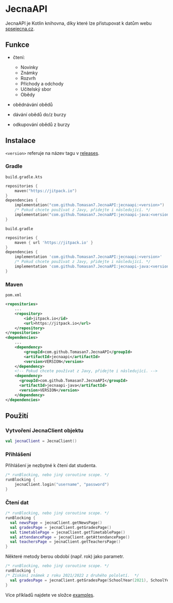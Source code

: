 # JecnaAPI

JecnaAPI je Kotlin knihovna, díky které lze přistupovat k datům webu [spsejecna.cz](https://spsejecna.cz).

## Funkce

- čtení:
  - Novinky
  - Známky
  - Rozvrh
  - Příchody a odchody
  - Učitelský sbor
  - Obědy

- obědnávání obědů
- dávání obědů do/z burzy
- odkupování obědů z burzy

## Instalace

`<version>` referuje na název tagu v [releases](https://github.com/Tomasan7/JecnaAPI/releases).

### Gradle

`build.gradle.kts`
```kotlin
repositories {
    maven("https://jitpack.io")
}
dependencies {
    implementation("com.github.Tomasan7.JecnaAPI:jecnaapi:<version>")
    /* Pokud chcete používat z Javy, přidejte i následující. */
    implementation("com.github.Tomasan7.JecnaAPI:jecnaapi-java:<version>")
}
```

`build.gradle`
```groovy
repositories {
    maven { url 'https://jitpack.io' }
}
dependencies {
    implementation 'com.github.Tomasan7.JecnaAPI:jecnaapi:<version>'
    /* Pokud chcete používat z Javy, přidejte i následující. */
    implementation 'com.github.Tomasan7.JecnaAPI:jecnaapi-java:<version>'
}
```

### Maven
`pom.xml`
```xml
<repositories>
    ...
    <repository>
        <id>jitpack.io</id>
        <url>https://jitpack.io</url>
    </repository>
</repositories>
<dependencies>
    ...
    <dependency>
        <groupId>com.github.Tomasan7.JecnaAPI</groupId>
        <artifactId>jecnaapi</artifactId>
        <version>VERSION</version>
    </dependency>
    <!-- Pokud chcete používat z Javy, přidejte i následující. -->
    <dependency>
      <groupId>com.github.Tomasan7.JecnaAPI</groupId>
      <artifactId>jecnaapi-java</artifactId>
      <version>VERSION</version>
    </dependency>
</dependencies>
```

## Použití

### Vytvoření JecnaClient objektu

```kotlin
val jecnaClient = JecnaClient()
```

### Přihlášení

Přihlášení je nezbytné k čtení dat studenta.

```kotlin
/* runBlocking, nebo jiný coroutine scope. */
runBlocking {
    jecnaClient.login("username", "password")
}
```

### Čtení dat

```kotlin
/* runBlocking, nebo jiný coroutine scope. */
runBlocking {
  val newsPage = jecnaClient.getNewsPage()
  val gradesPage = jecnaClient.getGradesPage()
  val timetablePage = jecnaClient.getTimetablePage()
  val attendancePage = jecnaClient.getAttendancePage()
  val teachersPage = jecnaClient.getTeachersPage()
}
```

Některé metody berou období (např. rok) jako parametr.

```kotlin
/* runBlocking, nebo jiný coroutine scope. */
runBlocking {
/* Získání známek z roku 2021/2022 z druhého pololetí.  */
  val gradesPage = jecnaClient.getGradesPage(SchoolYear(2021), SchoolYearHalf.SECOND)
}
```

Více příkladů najdete ve složce [examples](/src/examples).
